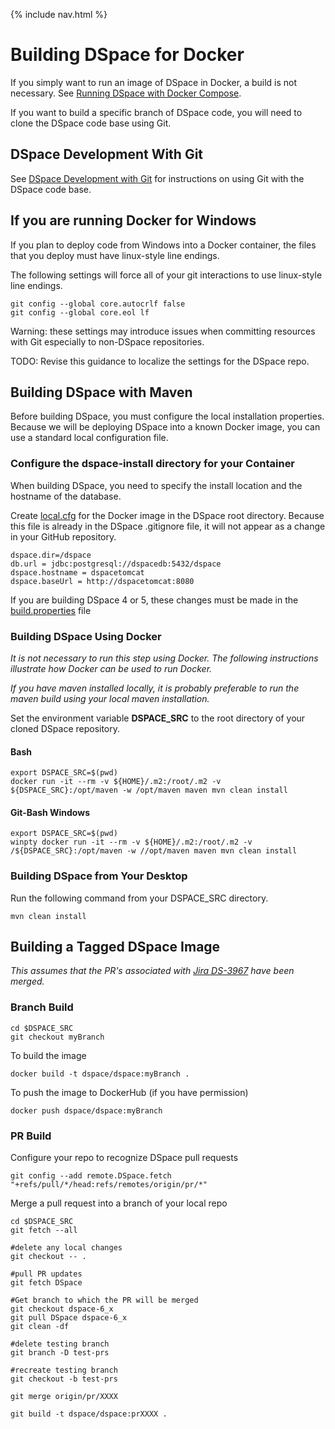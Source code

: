 {% include nav.html %}
# Building DSpace for Docker

If you simply want to run an image of DSpace in Docker, a build is not necessary.  See [Running DSpace with Docker Compose](../docker-compose-files/dspace-compose).

If you want to build a specific branch of DSpace code, you will need to clone the DSpace code base using Git.

## DSpace Development With Git
See [DSpace Development with Git](https://wiki.duraspace.org/display/DSPACE/Development+with+Git) for instructions on using Git with the DSpace code base.

## If you are running Docker for Windows
If you plan to deploy code from Windows into a Docker container, the files that you deploy must have linux-style line endings.

The following settings will force all of your git interactions to use linux-style line endings.

```
git config --global core.autocrlf false
git config --global core.eol lf
```

Warning: these settings may introduce issues when committing resources with Git especially to non-DSpace repositories.  

TODO: Revise this guidance to localize the settings for the DSpace repo.

## Building DSpace with Maven

Before building DSpace, you must configure the local installation properties.  Because we will be deploying DSpace into a known Docker image, you can use a standard local configuration file.

### Configure the __dspace-install__ directory for your Container
When building DSpace, you need to specify the install location and the hostname of the database.

Create [local.cfg](https://github.com/DSpace/DSpace/blob/master/dspace/src/main/docker/local.cfg) for the Docker image in the DSpace root directory.  Because this file is already in the  DSpace .gitignore file, it will not appear as a change in your GitHub repository.

```
dspace.dir=/dspace
db.url = jdbc:postgresql://dspacedb:5432/dspace
dspace.hostname = dspacetomcat
dspace.baseUrl = http://dspacetomcat:8080
```

If you are building DSpace 4 or 5, these changes must be made in the [build.properties](https://github.com/DSpace/DSpace/blob/dspace-5_x/dspace/src/main/docker/build.properties) file

### Building DSpace Using Docker
_It is not necessary to run this step using Docker. The following instructions illustrate how Docker can be used to run Docker._

_If you have maven installed locally, it is probably preferable to run the maven build using your local maven installation._

Set the environment variable **DSPACE_SRC** to the root directory of your cloned DSpace repository.

#### Bash

```
export DSPACE_SRC=$(pwd)
docker run -it --rm -v ${HOME}/.m2:/root/.m2 -v ${DSPACE_SRC}:/opt/maven -w /opt/maven maven mvn clean install
```

#### Git-Bash Windows

```
export DSPACE_SRC=$(pwd)
winpty docker run -it --rm -v ${HOME}/.m2:/root/.m2 -v /${DSPACE_SRC}:/opt/maven -w //opt/maven maven mvn clean install
```

### Building DSpace from Your Desktop

Run the following command from your DSPACE_SRC directory.

```
mvn clean install
```

## Building a Tagged DSpace Image
_This assumes that the PR's associated with [Jira DS-3967](https://jira.duraspace.org/browse/DS-3967) have been merged._

### Branch Build

```
cd $DSPACE_SRC
git checkout myBranch
```

To build the image

```
docker build -t dspace/dspace:myBranch .
```

To push the image to DockerHub (if you have permission)
```
docker push dspace/dspace:myBranch
```

### PR Build

Configure your repo to recognize DSpace pull requests
```
git config --add remote.DSpace.fetch "+refs/pull/*/head:refs/remotes/origin/pr/*"
```

Merge a pull request into a branch of your local repo
```
cd $DSPACE_SRC
git fetch --all

#delete any local changes
git checkout -- .

#pull PR updates
git fetch DSpace

#Get branch to which the PR will be merged
git checkout dspace-6_x
git pull DSpace dspace-6_x
git clean -df

#delete testing branch
git branch -D test-prs

#recreate testing branch
git checkout -b test-prs

git merge origin/pr/XXXX

git build -t dspace/dspace:prXXXX .
```
